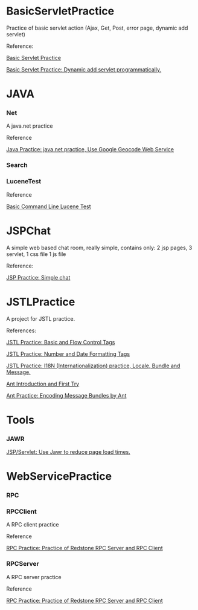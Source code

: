 # BasicServletPractice

Practice of basic servlet action (Ajax, Get, Post, error page, dynamic add servlet)

Reference:

[Basic Servlet Practice](http://ben-bai.blogspot.com/2012/01/basic-servlet-practice.html)

[Basic Servlet Practice: Dynamic add servlet programmatically.](http://ben-bai.blogspot.com/2012/03/basic-servlet-practice-dynamic-add.html)

# JAVA
### Net

A java.net practice

Reference

[Java Practice: java.net practice, Use Google Geocode Web Service](http://ben-bai.blogspot.com/2012/02/java-practice-javanet-practice-use.html)

### Search
### LuceneTest

Reference

[Basic Command Line Lucene Test](http://ben-bai.blogspot.com/2012/03/basic-command-line-lucene-test.html)

# JSPChat

A simple web based chat room, really simple, contains only:
2 jsp pages,
3 servlet,
1 css file
1 js file

Reference:

[JSP Practice: Simple chat](http://ben-bai.blogspot.com/2012/01/jsp-practice-simple-chat.html)

# JSTLPractice
A project for JSTL practice.

References:

[JSTL Practice: Basic and Flow Control Tags](http://ben-bai.blogspot.com/2012/01/jstl-practice-basic-and-flow-control.html)

[JSTL Practice: Number and Date Formatting Tags](http://ben-bai.blogspot.com/2012/02/jstl-practice-number-and-date.html)

[JSTL Practice: I18N (Internationalization) practice, Locale, Bundle and Message.](http://ben-bai.blogspot.com/2012/02/jstl-practice-i18n-internationalization.html)

[Ant Introduction and First Try](http://ben-bai.blogspot.com/2012/02/ant-introduction-and-first-try.html)

[Ant Practice: Encoding Message Bundles by Ant](http://ben-bai.blogspot.com/2012/02/ant-practice-encoding-message-bundles.html)

# Tools
### JAWR

[JSP/Servlet: Use Jawr to reduce page load times.](http://ben-bai.blogspot.com/2012/03/jspservlet-use-jawr-to-reduce-page-load.html)

# WebServicePractice
### RPC
### RPCClient
A RPC client practice

Reference

[RPC Practice: Practice of Redstone RPC Server and RPC Client](http://ben-bai.blogspot.com/2012/02/rpc-practice-practice-of-redstone-rpc.html)

### RPCServer
A RPC server practice

Reference

[RPC Practice: Practice of Redstone RPC Server and RPC Client](http://ben-bai.blogspot.com/2012/02/rpc-practice-practice-of-redstone-rpc.html)